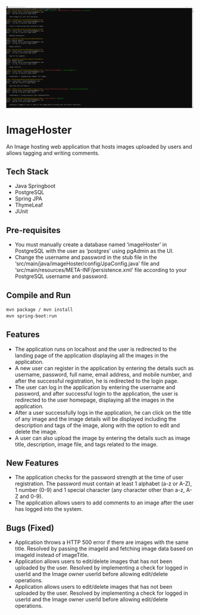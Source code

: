 ![Optional Text](images/git_log.png)

# ImageHoster
An Image hosting web application that hosts images uploaded by users and allows tagging and writing comments.

## Tech Stack
- Java Springboot
- PostgreSQL
- Spring JPA
- ThymeLeaf
- JUnit

## Pre-requisites
- You must manually create a database named ‘imageHoster’ in PostgreSQL with the user as ‘postgres’ using pgAdmin as the UI.
- Change the username and password in the stub file in the ‘src/main/java/imageHoster/config/JpaConfig.java’ file and ‘src/main/resources/META-INF/persistence.xml’ file according to your PostgreSQL username and password. 

## Compile and Run
```bash
mvn package / mvn install
mvn spring-boot:run
```

## Features
- The application runs on localhost and the user is redirected to the landing page of the application displaying all the images in the application.
- A new user can register in the application by entering the details such as username, password, full name, email address, and mobile number, and after the successful registration, he is redirected to the login page.
- The user can log in the application by entering the username and password, and after successful login to the application, the user is redirected to the user homepage, displaying all the images in the application.
- After a user successfully logs in the application, he can click on the title of any image and the image details will be displayed including the description and tags of the image, along with the option to edit and delete the image.
- A user can also upload the image by entering the details such as image title, description, image file, and tags related to the image.

## New Features
- The application checks for the password strength at the time of user registration. The password must contain at least 1 alphabet (a-z or A-Z), 1 number (0-9) and 1 special character (any character other than a-z, A-Z and 0-9).
- The application allows users to add comments to an image after the user has logged into the system.

## Bugs (Fixed)
- Application throws a HTTP 500 error if there are images with the same title. Resolved by passing the imageId and fetching image data based on imageId instead of imageTitle.
- Application allows users to edit/delete images that has not been uploaded by the user. Resolved by implementing a check for logged in userId and the Image owner userId before allowing edit/delete operations.
- Application allows users to edit/delete images that has not been uploaded by the user. Resolved by implementing a check for logged in userId and the Image owner userId before allowing edit/delete operations.
